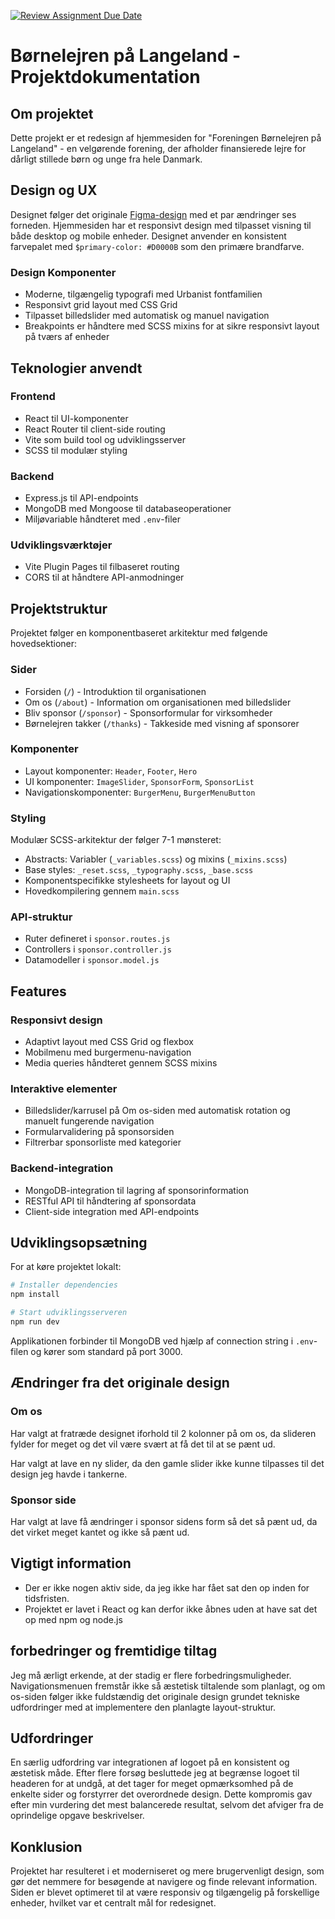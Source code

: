 [![Review Assignment Due Date](https://classroom.github.com/assets/deadline-readme-button-22041afd0340ce965d47ae6ef1cefeee28c7c493a6346c4f15d667ab976d596c.svg)](https://classroom.github.com/a/kLIfpuEh)

# Børnelejren på Langeland - Projektdokumentation

## Om projektet
Dette projekt er et redesign af hjemmesiden for "Foreningen Børnelejren på Langeland" - en velgørende forening, der afholder finansierede lejre for dårligt stillede børn og unge fra hele Danmark.

## Design og UX
Designet følger det originale [Figma-design](https://www.figma.com/design/iEDZm6uBcBeBpYTJBXnaEt/Boernelejren?node-id=0-1&t=kQevqYEY3vEQGTwH-1) med et par ændringer ses forneden. Hjemmesiden har et responsivt design med tilpasset visning til både desktop og mobile enheder. Designet anvender en konsistent farvepalet med `$primary-color: #D0000B` som den primære brandfarve.

### Design Komponenter
- Moderne, tilgængelig typografi med Urbanist fontfamilien
- Responsivt grid layout med CSS Grid
- Tilpasset billedslider med automatisk og manuel navigation
- Breakpoints er håndtere med SCSS mixins for at sikre responsivt layout på tværs af enheder

## Teknologier anvendt
### Frontend
- React til UI-komponenter
- React Router til client-side routing
- Vite som build tool og udviklingsserver
- SCSS til modulær styling

### Backend
- Express.js til API-endpoints
- MongoDB med Mongoose til databaseoperationer
- Miljøvariable håndteret med `.env`-filer

### Udviklingsværktøjer
- Vite Plugin Pages til filbaseret routing
- CORS til at håndtere API-anmodninger

## Projektstruktur
Projektet følger en komponentbaseret arkitektur med følgende hovedsektioner:

### Sider
- Forsiden (`/`) - Introduktion til organisationen
- Om os (`/about`) - Information om organisationen med billedslider
- Bliv sponsor (`/sponsor`) - Sponsorformular for virksomheder
- Børnelejren takker (`/thanks`) - Takkeside med visning af sponsorer

### Komponenter
- Layout komponenter: `Header`, `Footer`, `Hero`
- UI komponenter: `ImageSlider`, `SponsorForm`, `SponsorList`
- Navigationskomponenter: `BurgerMenu`, `BurgerMenuButton`

### Styling
Modulær SCSS-arkitektur der følger 7-1 mønsteret:
- Abstracts: Variabler (`_variables.scss`) og mixins (`_mixins.scss`)
- Base styles: `_reset.scss`, `_typography.scss`, `_base.scss`
- Komponentspecifikke stylesheets for layout og UI
- Hovedkompilering gennem `main.scss`

### API-struktur
- Ruter defineret i `sponsor.routes.js`
- Controllers i `sponsor.controller.js`
- Datamodeller i `sponsor.model.js`

## Features
### Responsivt design
- Adaptivt layout med CSS Grid og flexbox
- Mobilmenu med burgermenu-navigation
- Media queries håndteret gennem SCSS mixins

### Interaktive elementer
- Billedslider/karrusel på Om os-siden med automatisk rotation og manuelt fungerende navigation
- Formularvalidering på sponsorsiden
- Filtrerbar sponsorliste med kategorier

### Backend-integration
- MongoDB-integration til lagring af sponsorinformation
- RESTful API til håndtering af sponsordata
- Client-side integration med API-endpoints

## Udviklingsopsætning
For at køre projektet lokalt:

```sh
# Installer dependencies
npm install

# Start udviklingsserveren
npm run dev
```

Applikationen forbinder til MongoDB ved hjælp af connection string i `.env`-filen og kører som standard på port 3000.

## Ændringer fra det originale design

### Om os
Har valgt at fratræde designet iforhold til 2 kolonner på om os, da slideren fylder for meget og det vil være svært at få det til at se pænt ud.

Har valgt at lave en ny slider, da den gamle slider ikke kunne tilpasses til det design jeg havde i tankerne.

### Sponsor side
Har valgt at lave få ændringer i sponsor sidens form så det så pænt ud, da det virket meget kantet og ikke så pænt ud.

## Vigtigt information
- Der er ikke nogen aktiv side, da jeg ikke har fået sat den op inden for tidsfristen.
- Projektet er lavet i React og kan derfor ikke åbnes uden at have sat det op med npm og node.js


## forbedringer og fremtidige tiltag
Jeg må ærligt erkende, at der stadig er flere forbedringsmuligheder. Navigationsmenuen fremstår ikke så æstetisk tiltalende som planlagt, og om os-siden følger ikke fuldstændig det originale design grundet tekniske udfordringer med at implementere den planlagte layout-struktur.

## Udfordringer
En særlig udfordring var integrationen af logoet på en konsistent og æstetisk måde. Efter flere forsøg besluttede jeg at begrænse logoet til headeren for at undgå, at det tager for meget opmærksomhed på de enkelte sider og forstyrrer det overordnede design. Dette kompromis gav efter min vurdering det mest balancerede resultat, selvom det afviger fra de oprindelige opgave beskrivelser.

## Konklusion
Projektet har resulteret i et moderniseret og mere brugervenligt design, som gør det nemmere for besøgende at navigere og finde relevant information. Siden er blevet optimeret til at være responsiv og tilgængelig på forskellige enheder, hvilket var et centralt mål for redesignet.